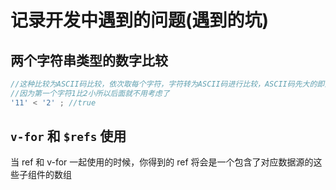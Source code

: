# 记录开发中遇到的问题(遇到的坑)

## 两个字符串类型的数字比较
```js
//这种比较为ASCII码比较，依次取每个字符，字符转为ASCII码进行比较，ASCII码先大的即为大；+++
//因为第一个字符1比2小所以后面就不用考虑了
'11' < '2' ; //true
```

## `v-for` 和 `$refs` 使用

当 ref 和 v-for 一起使用的时候，你得到的 ref 将会是一个包含了对应数据源的这些子组件的数组